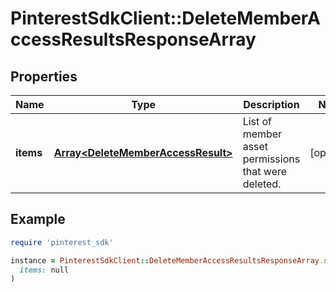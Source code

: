 # PinterestSdkClient::DeleteMemberAccessResultsResponseArray

## Properties

| Name | Type | Description | Notes |
| ---- | ---- | ----------- | ----- |
| **items** | [**Array&lt;DeleteMemberAccessResult&gt;**](DeleteMemberAccessResult.md) | List of member asset permissions that were deleted. | [optional] |

## Example

```ruby
require 'pinterest_sdk'

instance = PinterestSdkClient::DeleteMemberAccessResultsResponseArray.new(
  items: null
)
```

